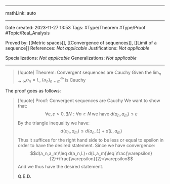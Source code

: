 
---

mathLink: auto

---
Date created: 2023-11-27 13:53
Tags: #Type/Theorem  #Type/Proof #Topic/Real_Analysis 

Proved by: [[Metric spaces]], [[Convergence of sequences]], [[Limit of a sequence]]
References: _Not applicable_
Justifications: _Not applicable_

Specializations: _Not applicable_
Generalizations: _Not applicable_

---  


> [!quote] Theorem: Convergent sequences are Cauchy
> Given the $\lim_{n\rightarrow\infty}a_n=L$, $(a_n)^\infty_{n=m}$ is Cauchy

The proof goes as follows:

>[!quote] Proof: Convergent sequences are Cauchy
>We want to show that: $$\forall\varepsilon, \varepsilon>0,\exists N:\forall n\geq N\;\text{we have}\;d(a_n,a_m)\leq\varepsilon$$ By the triangle inequality we have: $$d(a_n,a_m)\leq d(a_n,L)+d(L,a_m)$$ Thus it suffices for the right hand side to be less or equal to epsilon in order to have the desired statement. Since we have convergence: $$d(a_n,a_m)\leq d(a_n,L)+d(L,a_m)\leq \frac{\varepsilon}{2}+\frac{\varepsilon}{2}=\varepsilon$$ And we thus have the desired statement.
>
>**Q.E.D.**


